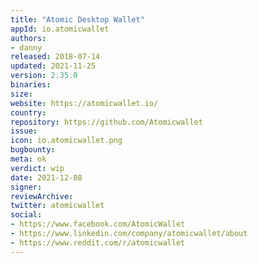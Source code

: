 ```yaml
---
title: "Atomic Desktop Wallet"
appId: io.atomicwallet
authors:
- danny
released: 2018-07-14
updated: 2021-11-25
version: 2.35.0
binaries:
size:
website: https://atomicwallet.io/
country:
repository: https://github.com/Atomicwallet
issue:
icon: io.atomicwallet.png
bugbounty:
meta: ok
verdict: wip
date: 2021-12-08
signer: 
reviewArchive: 
twitter: atomicwallet
social:
- https://www.facebook.com/AtomicWallet
- https://www.linkedin.com/company/atomicwallet/about
- https://www.reddit.com/r/atomicwallet
---
```








